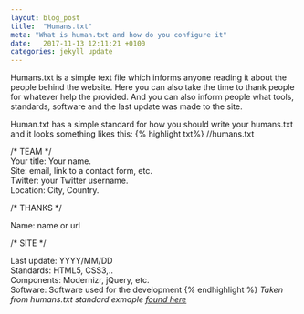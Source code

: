 ```yaml
---
layout: blog_post
title:  "Humans.txt"
meta: "What is human.txt and how do you configure it"
date:   2017-11-13 12:11:21 +0100
categories: jekyll update
---
```

Humans.txt is a simple text file which informs anyone reading it about the people behind the website. Here you can also take the time to thank people for whatever help the provided. And you can also inform people what tools, standards, software and the last update was made to the site.

Human.txt has a simple standard for how you should write your humans.txt and it looks something likes this:
{% highlight txt%} 
//humans.txt     

/* TEAM */                            
Your title: Your name.                        
Site: email, link to a contact form, etc.                         
Twitter: your Twitter username.                    
Location: City, Country.
							
/* THANKS */

Name: name or url
                                             
/* SITE */
                           
Last update: YYYY/MM/DD                          
Standards: HTML5, CSS3,..                          
Components: Modernizr, jQuery, etc.                           
Software: Software used for the development
{% endhighlight %}
_Taken from humans.txt standard exmaple [found here](http://humanstxt.org/Standard.html)_

